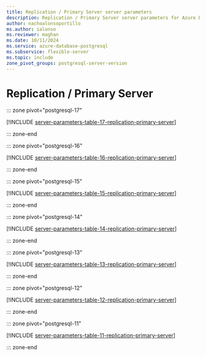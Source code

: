 ```yaml
---
title: Replication / Primary Server server parameters
description: Replication / Primary Server server parameters for Azure Database for PostgreSQL - Flexible Server.
author: nachoalonsoportillo
ms.author: ialonso
ms.reviewer: maghan
ms.date: 10/11/2024
ms.service: azure-database-postgresql
ms.subservice: flexible-server
ms.topic: include
zone_pivot_groups: postgresql-server-version
---
```

# Replication / Primary Server


::: zone pivot="postgresql-17"

[!INCLUDE [server-parameters-table-17-replication-primary-server](./includes/server-parameters-table-17-replication-primary-server.md)]

::: zone-end


::: zone pivot="postgresql-16"

[!INCLUDE [server-parameters-table-16-replication-primary-server](./includes/server-parameters-table-16-replication-primary-server.md)]

::: zone-end


::: zone pivot="postgresql-15"

[!INCLUDE [server-parameters-table-15-replication-primary-server](./includes/server-parameters-table-15-replication-primary-server.md)]

::: zone-end


::: zone pivot="postgresql-14"

[!INCLUDE [server-parameters-table-14-replication-primary-server](./includes/server-parameters-table-14-replication-primary-server.md)]

::: zone-end


::: zone pivot="postgresql-13"

[!INCLUDE [server-parameters-table-13-replication-primary-server](./includes/server-parameters-table-13-replication-primary-server.md)]

::: zone-end


::: zone pivot="postgresql-12"

[!INCLUDE [server-parameters-table-12-replication-primary-server](./includes/server-parameters-table-12-replication-primary-server.md)]

::: zone-end


::: zone pivot="postgresql-11"

[!INCLUDE [server-parameters-table-11-replication-primary-server](./includes/server-parameters-table-11-replication-primary-server.md)]

::: zone-end


